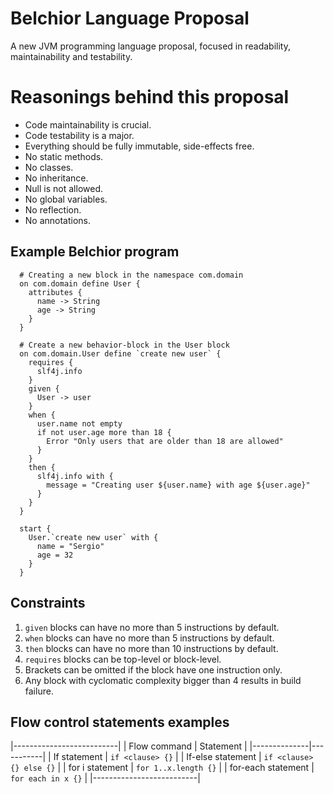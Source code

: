 # Belchior Language Proposal
A new JVM programming language proposal, focused in readability, maintainability and testability.

# Reasonings behind this proposal
- Code maintainability is crucial.
- Code testability is a major.
- Everything should be fully immutable, side-effects free.
- No static methods.
- No classes.
- No inheritance.
- Null is not allowed.
- No global variables.
- No reflection.
- No annotations.

## Example Belchior program
```
  # Creating a new block in the namespace com.domain
  on com.domain define User {
    attributes {
      name -> String
      age -> String
    }
  }
  
  # Create a new behavior-block in the User block
  on com.domain.User define `create new user` {
    requires {
      slf4j.info
    }
    given {
      User -> user
    }
    when {
      user.name not empty
      if not user.age more than 18 {
        Error "Only users that are older than 18 are allowed"
      }
    }
    then {
      slf4j.info with {
        message = "Creating user ${user.name} with age ${user.age}"
      }
    }
  }
  
  start {
    User.`create new user` with {
      name = "Sergio"
      age = 32
    }
  }
```

## Constraints
1. `given` blocks can have no more than 5 instructions by default.
2. `when` blocks can have no more than 5 instructions by default.
3. `then` blocks can have no more than 10 instructions by default.
4. `requires` blocks can be top-level or block-level.
5. Brackets can be omitted if the block have one instruction only.
6. Any block with cyclomatic complexity bigger than 4 results in build failure.

## Flow control statements examples
|--------------------------|
| Flow command | Statement |
|--------------|-----------|
| If statement | `if <clause> {}` |
| If-else statement | `if <clause> {} else {}` |
| for i statement | `for 1..x.length {}` |
| for-each statement | `for each in x {}` |
|--------------------------|
